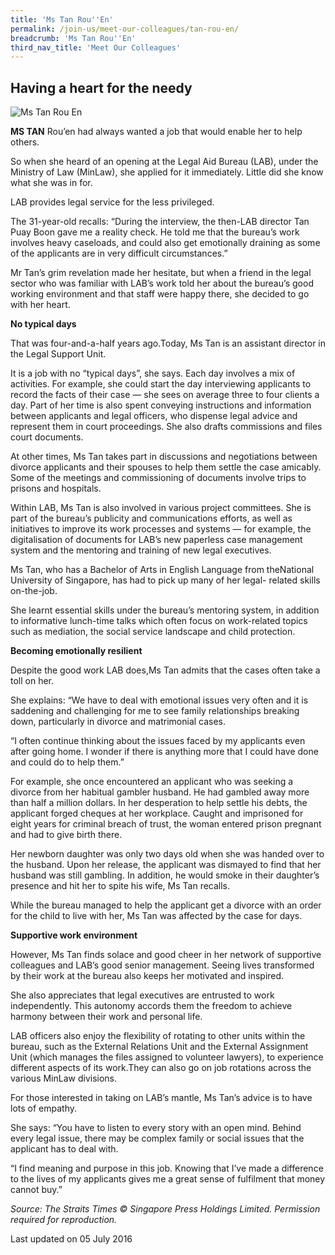 ```yaml
---
title: 'Ms Tan Rou''En'
permalink: /join-us/meet-our-colleagues/tan-rou-en/
breadcrumb: 'Ms Tan Rou''En'
third_nav_title: 'Meet Our Colleagues'
---
```



<style>
  .image {width: 200px;}
  .image img {max-width: 100%;}
</style>

Having a heart for the needy
---

<div class="image"><img src="/images/1467709579904.jpg/" title="Ms Tan Rou En" alt="Ms Tan Rou En"></div>

**MS TAN** Rou’en had always wanted a job that would enable her to help others.

So when she heard of an opening at the Legal Aid Bureau (LAB), under the Ministry of Law (MinLaw), she applied for it immediately. Little did she know what she was in for.

LAB provides legal service for the less privileged.

The 31-year-old recalls: “During the interview, the then-LAB director Tan Puay Boon gave me a reality check. He told me that the bureau’s work involves heavy caseloads, and could also get emotionally draining as some of the applicants are in very difficult circumstances.”

Mr Tan’s grim revelation made her hesitate, but when a friend in the legal sector who was familiar with LAB’s work told her about the bureau’s good working environment and that staff were happy there, she decided to go with her heart.

**No typical days**

That was four-and-a-half years ago.Today, Ms Tan is an assistant director in the Legal Support Unit.

It is a job with no “typical days”, she says. Each day involves a mix of activities. For example, she could start the day interviewing applicants to record the facts of their case — she sees on average three to four clients a day. Part of her time is also spent conveying instructions and information between applicants and legal officers, who dispense legal advice and represent them in court proceedings. She also drafts commissions and files court documents.

At other times, Ms Tan takes part in discussions and negotiations between divorce applicants and their spouses to help them settle the case amicably. Some of the meetings and commissioning of documents involve trips to prisons and hospitals.

Within LAB, Ms Tan is also involved in various project committees. She is part of the bureau’s publicity and communications efforts, as well as initiatives to improve its work processes and systems — for example, the digitalisation of documents for LAB’s new paperless case management system and the mentoring and training of new legal executives.

Ms Tan, who has a Bachelor of Arts in English Language from theNational University of Singapore, has had to pick up many of her legal- related skills on-the-job.

She learnt essential skills under the bureau’s mentoring system, in addition to informative lunch-time talks which often focus on work-related topics such as mediation, the social service landscape and child protection.

**Becoming emotionally resilient**

Despite the good work LAB does,Ms Tan admits that the cases often take a toll on her.

She explains: “We have to deal with emotional issues very often and it is saddening and challenging for me to see family relationships breaking down, particularly in divorce and matrimonial cases.

“I often continue thinking about the issues faced by my applicants even after going home. I wonder if there is anything more that I could have done and could do to help them.”

For example, she once encountered an applicant who was seeking a divorce from her habitual gambler husband. He had gambled away more than half a million dollars. In her desperation to help settle his debts, the applicant forged cheques at her workplace. Caught and imprisoned for eight years for criminal breach of trust, the woman entered prison pregnant and had to give birth there.

Her newborn daughter was only two days old when she was handed over to the husband. Upon her release, the applicant was dismayed to find that her husband was still gambling. In addition, he would smoke in their daughter’s presence and hit her to spite his wife, Ms Tan recalls.

While the bureau managed to help the applicant get a divorce with an order for the child to live with her, Ms Tan was affected by the case for days.

**Supportive work environment**

However, Ms Tan finds solace and good cheer in her network of supportive colleagues and LAB’s good senior management. Seeing lives transformed by their work at the bureau also keeps her motivated and inspired.

She also appreciates that legal executives are entrusted to work independently. This autonomy accords them the freedom to achieve harmony between their work and personal life.

LAB officers also enjoy the flexibility of rotating to other units within the bureau, such as the External Relations Unit and the External Assignment Unit (which manages the files assigned to volunteer lawyers), to experience different aspects of its work.They can also go on job rotations across the various MinLaw divisions.

For those interested in taking on LAB’s mantle, Ms Tan’s advice is to have lots of empathy.

She says: “You have to listen to every story with an open mind. Behind every legal issue, there may be complex family or social issues that the applicant has to deal with.

“I find meaning and purpose in this job. Knowing that I’ve made a difference to the lives of my applicants gives me a great sense of fulfilment that money cannot buy.”


*Source: The Straits Times © Singapore Press Holdings Limited. Permission required for reproduction.*

<p class="right-side-updated">Last updated on 05 July 2016</p> 
